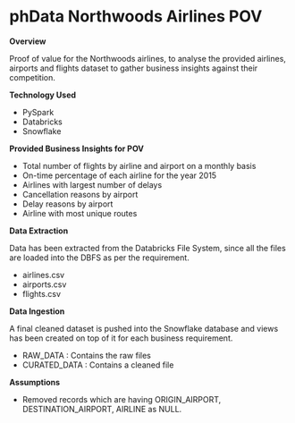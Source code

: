 # phData Northwoods Airlines POV

**Overview**
<br>

Proof of value for the Northwoods airlines, to analyse the provided 
airlines, airports and flights dataset to gather business insights 
against their competition.

**Technology Used**
<br>
- PySpark
- Databricks
- Snowflake

**Provided Business Insights for POV**
<br>

- Total number of flights by airline and airport on a monthly basis
- On-time percentage of each airline for the year 2015
- Airlines with largest number of delays
- Cancellation reasons by airport
- Delay reasons by airport
- Airline with most unique routes

**Data Extraction**

Data has been extracted from the Databricks File System, since all
the files are loaded into the DBFS as per the requirement.

- airlines.csv
- airports.csv
- flights.csv

**Data Ingestion**

A final cleaned dataset is pushed into the Snowflake database
and views has been created on top of it for each business requirement.

- RAW_DATA      : Contains the raw files
- CURATED_DATA  : Contains a cleaned file

**Assumptions**

- Removed records which are having ORIGIN_AIRPORT, 
  DESTINATION_AIRPORT, AIRLINE as NULL.